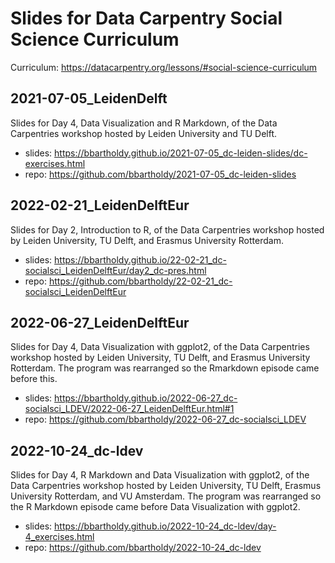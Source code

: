 # Slides for Data Carpentry Social Science Curriculum

Curriculum: <https://datacarpentry.org/lessons/#social-science-curriculum>  

## 2021-07-05_LeidenDelft

Slides for Day 4, Data Visualization and R Markdown, of the Data Carpentries
workshop hosted by Leiden University and TU Delft.

- slides: <https://bbartholdy.github.io/2021-07-05_dc-leiden-slides/dc-exercises.html>
- repo: <https://github.com/bbartholdy/2021-07-05_dc-leiden-slides>

## 2022-02-21_LeidenDelftEur

Slides for Day 2, Introduction to R, of the Data Carpentries
workshop hosted by Leiden University, TU Delft, and Erasmus University Rotterdam.

- slides: <https://bbartholdy.github.io/22-02-21_dc-socialsci_LeidenDelftEur/day2_dc-pres.html>
- repo: <https://github.com/bbartholdy/22-02-21_dc-socialsci_LeidenDelftEur>

## 2022-06-27_LeidenDelftEur

Slides for Day 4, Data Visualization with ggplot2, of the Data Carpentries
workshop hosted by Leiden University, TU Delft, and Erasmus University Rotterdam.
The program was rearranged so the Rmarkdown episode came before this.

- slides: <https://bbartholdy.github.io/2022-06-27_dc-socialsci_LDEV/2022-06-27_LeidenDelftEur.html#1>
- repo: <https://github.com/bbartholdy/2022-06-27_dc-socialsci_LDEV>

## 2022-10-24_dc-ldev

Slides for Day 4, R Markdown and Data Visualization with ggplot2,
of the Data Carpentries workshop hosted by Leiden University, TU Delft,
Erasmus University Rotterdam, and VU Amsterdam.
The program was rearranged so the R Markdown episode came before Data
Visualization with ggplot2.

- slides: <https://bbartholdy.github.io/2022-10-24_dc-ldev/day-4_exercises.html>
- repo: <https://github.com/bbartholdy/2022-10-24_dc-ldev>
